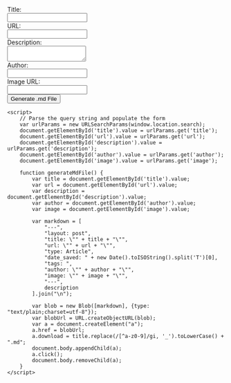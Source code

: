 ---
---

<!DOCTYPE html>
<html>
<head>
    <title>Bookmarklet Landing Page</title>
</head>
<body>
    <form id="bookmarklet-form">
        <label for="title">Title:</label><br>
        <input type="text" id="title" name="title"><br>
        <label for="url">URL:</label><br>
        <input type="text" id="url" name="url"><br>
        <label for="description">Description:</label><br>
        <textarea id="description" name="description"></textarea><br>
        <label for="author">Author:</label><br>
        <input type="text" id="author" name="author"><br>
        <label for="image">Image URL:</label><br>
        <input type="text" id="image" name="image"><br>
        <input type="button" value="Generate .md File" onclick="generateMdFile()">
    </form>
    
    <script>
        // Parse the query string and populate the form
        var urlParams = new URLSearchParams(window.location.search);
        document.getElementById('title').value = urlParams.get('title');
        document.getElementById('url').value = urlParams.get('url');
        document.getElementById('description').value = urlParams.get('description');
        document.getElementById('author').value = urlParams.get('author');
        document.getElementById('image').value = urlParams.get('image');
        
        function generateMdFile() {
            var title = document.getElementById('title').value;
            var url = document.getElementById('url').value;
            var description = document.getElementById('description').value;
            var author = document.getElementById('author').value;
            var image = document.getElementById('image').value;

            var markdown = [
                "---",
                "layout: post",
                "title: \"" + title + "\"",
                "url: \"" + url + "\"",
                "type: Article",
                "date_saved: " + new Date().toISOString().split('T')[0],
                "tags: ",
                "author: \"" + author + "\"",
                "image: \"" + image + "\"",
                "---",
                description
            ].join("\n");

            var blob = new Blob([markdown], {type: "text/plain;charset=utf-8"});
            var blobUrl = URL.createObjectURL(blob);
            var a = document.createElement("a");
            a.href = blobUrl;
            a.download = title.replace(/[^a-z0-9]/gi, '_').toLowerCase() + ".md";
            document.body.appendChild(a);
            a.click();
            document.body.removeChild(a);
        }
    </script>
</body>
</html>
